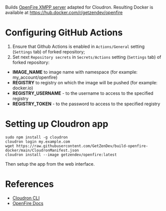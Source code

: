 Builds [OpenFire XMPP server](https://www.igniterealtime.org/projects/openfire/) adapted for Cloudron.
Resulting Docker is available at https://hub.docker.com/r/getzendev/openfire

# Configuring GitHub Actions

1. Ensure that Github Actions is enabled in `Actions/General` setting (`Settings` tab) of forked repository;
2. Set next `Repository secrets` in `Secrets/Actions` setting (`Settings` tab) of forked repository:
  * **IMAGE_NAME** to image name with namespace (for example: my_account/openfire)
  * **REGISTRY** to registry on which the image will be pushed (for example: docker.io)
  * **REGISTRY_USERNAME** - to the username to access to the specified registry
  * **REGISTRY_TOKEN** - to the password to access to the specified registry

# Setting up Cloudron app

```
sudo npm install -g cloudron
cloudron login my.example.com
wget https://raw.githubusercontent.com/GetZenDev/build-openfire-docker/main/CloudronManifest.json
cloudron install --image getzendev/openfire:latest
```

Then setup the app from the web interface.

# References
- [Cloudron CLI](https://docs.cloudron.io/packaging/cli/)
- [OpenFire Docs](https://www.igniterealtime.org/projects/openfire/documentation.jsp)
